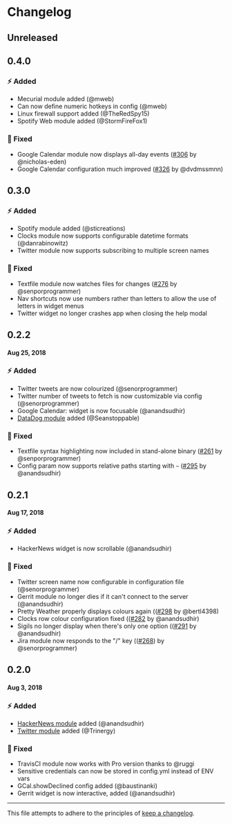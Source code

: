 # Changelog

## Unreleased

## 0.4.0

### ⚡️ Added

* Mecurial module added (@mweb)
* Can now define numeric hotkeys in config (@mweb)
* Linux firewall support added (@TheRedSpy15)
* Spotify Web module added (@StormFireFox1)

### 🐞 Fixed

* Google Calendar module now displays all-day events ([#306](https://github.com/senorprogrammer/wtf/issues/306) by @nicholas-eden)
* Google Calendar configuration much improved ([#326](https://github.com/senorprogrammer/wtf/issues/326) by @dvdmssmnn)

## 0.3.0

### ⚡️ Added

* Spotify module added (@sticreations)
* Clocks module now supports configurable datetime formats (@danrabinowitz)
* Twitter module now supports subscribing to multiple screen names

### 🐞 Fixed

* Textfile module now watches files for changes ([#276](https://github.com/senorprogrammer/wtf/issues/276) by @senporprogrammer)
* Nav shortcuts now use numbers rather than letters to allow the use of letters in widget menus
* Twitter widget no longer crashes app when closing the help modal

## 0.2.2
#### Aug 25, 2018

### ⚡️ Added

* Twitter tweets are now colourized (@senorprogrammer)
* Twitter number of tweets to fetch is now customizable via config (@senorprogrammer)
* Google Calendar: widget is now focusable (@anandsudhir)
* [DataDog module](https://wtfutil.com/modules/datadog/) added (@Seanstoppable)

### 🐞 Fixed

* Textfile syntax highlighting now included in stand-alone binary ([#261](https://github.com/senorprogrammer/wtf/issues/261) by @senporprogrammer)
* Config param now supports relative paths starting with `~` ([#295](https://github.com/senorprogrammer/wtf/issues/295) by @anandsudhir)

## 0.2.1
#### Aug 17, 2018

### ⚡️ Added

* HackerNews widget is now scrollable (@anandsudhir)

### 🐞 Fixed

* Twitter screen name now configurable in configuration file (@senorprogrammer)
* Gerrit module no longer dies if it can't connect to the server (@anandsudhir)
* Pretty Weather properly displays colours again (([#298](https://github.com/senorprogrammer/wtf/issues/298) by @bertl4398)
* Clocks row colour configuration fixed (([#282](https://github.com/senorprogrammer/wtf/issues/282) by @anandsudhir)
* Sigils no longer display when there's only one option (([#291](https://github.com/senorprogrammer/wtf/issues/291) by @anandsudhir)
* Jira module now responds to the "/" key (([#268](https://github.com/senorprogrammer/wtf/issues/268)) by @senorprogrammer)

## 0.2.0
#### Aug 3, 2018

### ⚡️ Added

* [HackerNews module](https://wtfutil.com/modules/hackernews/) added (@anandsudhir)
* [Twitter module](https://wtfutil.com/modules/twitter/) added (@Trinergy)

### 🐞 Fixed

* TravisCI module now works with Pro version thanks to @ruggi
* Sensitive credentials can now be stored in config.yml instead of ENV vars
* GCal.showDeclined config added (@baustinanki)
* Gerrit widget is now interactive, added (@anandsudhir)

---

This file attempts to adhere to the principles of [keep a changelog](https://keepachangelog.com/en/1.0.0/).
